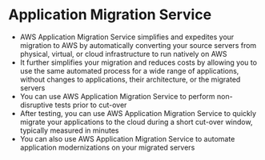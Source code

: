 
# Application Migration Service
- AWS Application Migration Service simplifies and expedites your migration to AWS by automatically converting your 
  source servers from physical, virtual, or cloud infrastructure to run natively on AWS
- It further simplifies your migration and reduces costs by allowing you to use the same automated process for a wide 
  range of applications, without changes to applications, their architecture, or the migrated servers
- You can use AWS Application Migration Service to perform non-disruptive tests prior to cut-over
- After testing, you can use AWS Application Migration Service to quickly migrate your applications to the cloud during 
  a short cut-over window, typically measured in minutes
- You can also use AWS Application Migration Service to automate application modernizations on your migrated servers